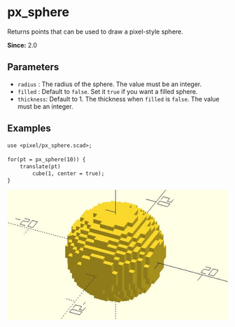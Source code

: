 # px_sphere

Returns points that can be used to draw a pixel-style sphere.

**Since:** 2.0

## Parameters

- `radius` : The radius of the sphere. The value must be an integer.
- `filled` : Default to `false`. Set it `true` if you want a filled sphere.
- `thickness`: Default to 1. The thickness when `filled` is `false`. The value must be an integer.

## Examples

	use <pixel/px_sphere.scad>;

	for(pt = px_sphere(10)) {
		translate(pt)
			cube(1, center = true);
	}

![px_sphere](images/lib2-px_sphere-1.JPG)
